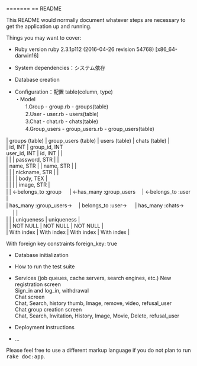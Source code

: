 =======
== README

This README would normally document whatever steps are necessary to get the
application up and running.

Things you may want to cover:

* Ruby version
ruby 2.3.1p112 (2016-04-26 revision 54768) [x86_64-darwin16]

 * System dependencies：システム依存

 * Database creation

 * Configuration：配置 table(column, type)  
・Model  
　　1.Group - group.rb - groups(table)  
　　2.User - user.rb - users(table)  
　　3.Chat - chat.rb - chats(table)  
　　4.Group_users - group_users.rb - group_users(table)

 | groups (table)          | group_users (table)             | users (table)           | chats (table)      |  
 | id, INT                 | group_id, INT <br> user_id, INT | id, INT                 |                    |  
 |                         |                                 | password, STR           |                    |  
 | name, STR               |                                 | name, STR               |                    |  
 |                         |                                 | nickname, STR           |                    |  
 |                         |                                 |                         | body, TEX          |  
 |                         |                                 |                         | image, STR         |  
 |                         | ←belongs_to :group      　       | ←has_many :group_users　 | ←belongs_to :user |  
 | has_many :group_users→　 | belongs_to :user→  　            | has_many :chats→   　    |                    |  
 |                         |                                 | uniqueness              | uniqueness         |  
 |                         | NOT NULL                        | NOT NULL                | NOT NULL           |  
 | With index              | With index                      | With index              | With index         |  

 With foreign key constraints foreign_key: true  

* Database initialization

* How to run the test suite

* Services (job queues, cache servers, search engines, etc.)
 New registration screen  
 Sign_in and log_in, withdrawal  
 Chat screen  
 Chat, Search, history thumb, Image, remove, video, refusal_user  
 Chat group creation screen  
 Chat, Search, Invitation, History, Image, Movie, Delete, refusal_user  

* Deployment instructions

* ...


 Please feel free to use a different markup language if you do not plan to run
 <tt>rake doc:app</tt>.
